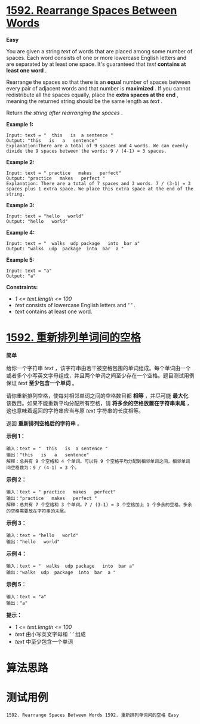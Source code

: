 # [1592. Rearrange Spaces Between Words][enTitle]

**Easy**

You are given a string  *text*  of words that are placed among some number of spaces. Each word consists of one or more lowercase English letters and are separated by at least one space. It's guaranteed that  *text*  **contains at least one word** .

Rearrange the spaces so that there is an **equal**  number of spaces between every pair of adjacent words and that number is **maximized** . If you cannot redistribute all the spaces equally, place the **extra spaces at the end** , meaning the returned string should be the same length as  *text* .

Return  *the string after rearranging the spaces* .



**Example 1:** 

```
Input: text = "  this   is  a sentence "
Output: "this   is   a   sentence"
Explanation:There are a total of 9 spaces and 4 words. We can evenly divide the 9 spaces between the words: 9 / (4-1) = 3 spaces.

```

**Example 2:** 

```
Input: text = " practice   makes   perfect"
Output: "practice   makes   perfect "
Explanation: There are a total of 7 spaces and 3 words. 7 / (3-1) = 3 spaces plus 1 extra space. We place this extra space at the end of the string.

```

**Example 3:** 

```
Input: text = "hello   world"
Output: "hello   world"

```

**Example 4:** 

```
Input: text = "  walks  udp package   into  bar a"
Output: "walks  udp  package  into  bar  a "

```

**Example 5:** 

```
Input: text = "a"
Output: "a"

```



**Constraints:** 

-  *1 <= text.length <= 100*  
-  *text*  consists of lowercase English letters and  *' '* . 
-  *text*  contains at least one word.


# [1592. 重新排列单词间的空格][cnTitle]

**简单**

给你一个字符串  *text*  ，该字符串由若干被空格包围的单词组成。每个单词由一个或者多个小写英文字母组成，并且两个单词之间至少存在一个空格。题目测试用例保证  *text*  **至少包含一个单词**  。

请你重新排列空格，使每对相邻单词之间的空格数目都 **相等**  ，并尽可能 **最大化**  该数目。如果不能重新平均分配所有空格，请 **将多余的空格放置在字符串末尾**  ，这也意味着返回的字符串应当与原  *text*  字符串的长度相等。

返回 **重新排列空格后的字符串**  。



**示例 1：** 

```
输入：text = "  this   is  a sentence "
输出："this   is   a   sentence"
解释：总共有 9 个空格和 4 个单词。可以将 9 个空格平均分配到相邻单词之间，相邻单词间空格数为：9 / (4-1) = 3 个。

```

**示例 2：** 

```
输入：text = " practice   makes   perfect"
输出："practice   makes   perfect "
解释：总共有 7 个空格和 3 个单词。7 / (3-1) = 3 个空格加上 1 个多余的空格。多余的空格需要放在字符串的末尾。

```

**示例 3：** 

```
输入：text = "hello   world"
输出："hello   world"

```

**示例 4：** 

```
输入：text = "  walks  udp package   into  bar a"
输出："walks  udp  package  into  bar  a "

```

**示例 5：** 

```
输入：text = "a"
输出："a"

```



**提示：** 

-  *1 <= text.length <= 100*  
-  *text*  由小写英文字母和  *' '*  组成 
-  *text*  中至少包含一个单词




# 算法思路

# 测试用例
```
1592. Rearrange Spaces Between Words 1592. 重新排列单词间的空格 Easy
```

[enTitle]: https://leetcode.com/problems/rearrange-spaces-between-words/
[cnTitle]: https://leetcode-cn.com/problems/rearrange-spaces-between-words/
